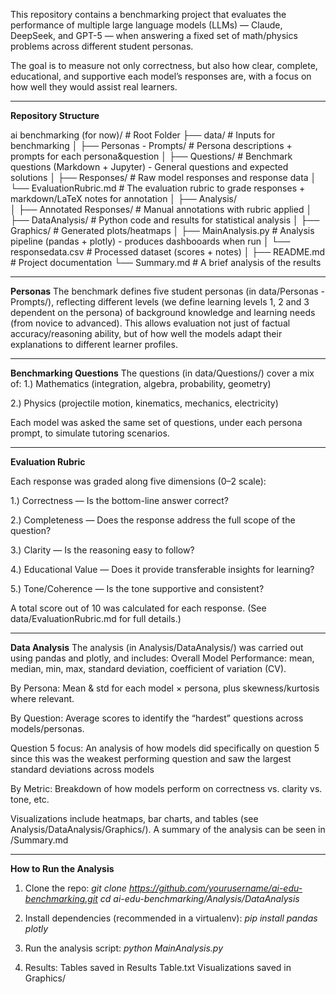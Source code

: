 This repository contains a benchmarking project that evaluates the performance of multiple large language models (LLMs) — Claude, DeepSeek, and GPT-5 — when answering a fixed set of math/physics problems across different student personas.

The goal is to measure not only correctness, but also how clear, complete, educational, and supportive each model’s responses are, with a focus on how well they would assist real learners.

--------------------
**Repository Structure**

ai benchmarking (for now)/            # Root Folder
├── data/                       # Inputs for benchmarking
│   ├── Personas - Prompts/     # Persona descriptions + prompts for each persona&question
│   ├── Questions/              # Benchmark questions (Markdown + Jupyter) - General questions and expected solutions
│   ├── Responses/              # Raw model responses and response data
│   └── EvaluationRubric.md     # The evaluation rubric to grade responses + markdown/LaTeX notes for annotation
│
├── Analysis/                   
│   ├── Annotated Responses/    # Manual annotations with rubric applied
│   ├── DataAnalysis/           # Python code and results for statistical analysis
│       ├── Graphics/           # Generated plots/heatmaps
│       ├── MainAnalysis.py     # Analysis pipeline (pandas + plotly) - produces dashbooards when run
│       └── responsedata.csv    # Processed dataset (scores + notes)
│
├── README.md                   # Project documentation
└── Summary.md                  # A brief analysis of the results

-------------------
**Personas**
The benchmark defines five student personas (in data/Personas - Prompts/), reflecting different levels (we define learning levels 1, 2 and 3 dependent on the persona) of background knowledge and learning needs (from novice to advanced).
This allows evaluation not just of factual accuracy/reasoning ability, but of how well the models adapt their explanations to different learner profiles.

-----------------
**Benchmarking Questions**
The questions (in data/Questions/) cover a mix of:
1.) Mathematics (integration, algebra, probability, geometry)

2.) Physics (projectile motion, kinematics, mechanics, electricity)

Each model was asked the same set of questions, under each persona prompt, to simulate tutoring scenarios.

------------------
**Evaluation Rubric**

Each response was graded along five dimensions (0–2 scale):

1.) Correctness — Is the bottom-line answer correct?

2.) Completeness — Does the response address the full scope of the question?

3.) Clarity — Is the reasoning easy to follow?

4.) Educational Value — Does it provide transferable insights for learning?

5.) Tone/Coherence — Is the tone supportive and consistent?

A total score out of 10 was calculated for each response.
(See data/EvaluationRubric.md for full details.)

-------------------------
**Data Analysis**
The analysis (in Analysis/DataAnalysis/) was carried out using pandas and plotly, and includes:
Overall Model Performance:
mean, median, min, max, standard deviation, coefficient of variation (CV).

By Persona:
Mean & std for each model × persona, plus skewness/kurtosis where relevant.

By Question:
Average scores to identify the “hardest” questions across models/personas.

Question 5 focus:
An analysis of how models did specifically on question 5 since this was the weakest performing question and saw the largest standard deviations across models

By Metric:
Breakdown of how models perform on correctness vs. clarity vs. tone, etc.

Visualizations include heatmaps, bar charts, and tables (see Analysis/DataAnalysis/Graphics/).
A summary of the analysis can be seen in /Summary.md



--------------------------
**How to Run the Analysis**

1) Clone the repo:
*git clone https://github.com/yourusername/ai-edu-benchmarking.git*
*cd ai-edu-benchmarking/Analysis/DataAnalysis*

2) Install dependencies (recommended in a virtualenv):
*pip install pandas plotly*

3) Run the analysis script:
*python MainAnalysis.py*

4) Results:
Tables saved in Results Table.txt
Visualizations saved in Graphics/


